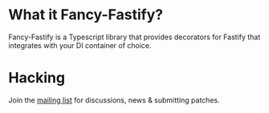 # What it Fancy-Fastify?
Fancy-Fastify is a Typescript library that provides decorators for Fastify that integrates with your DI container of choice.

# Hacking
Join the [mailing list](https://lists.hampusmat.com/mailman3/lists/fancy-fastify.lists.hampusmat.com/) for discussions, news & submitting patches.
